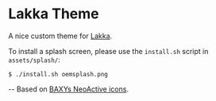 # Lakka Theme

A nice custom theme for [Lakka](https://www.lakka.tv).

To install a splash screen, please use the `install.sh` script in `assets/splash/`:

```
$ ./install.sh oemsplash.png
```

--
Based on [BAXYs NeoActive icons](https://github.com/baxysquare/baxy-retroarch-themes).
